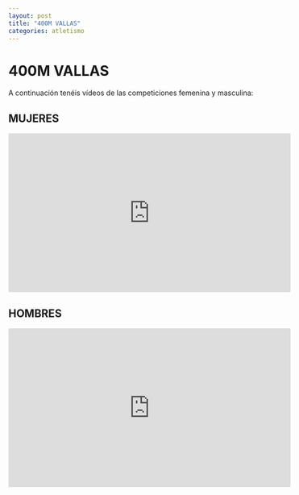 ```yaml
---
layout: post
title: "400M VALLAS"
categories: atletismo
---
```


# 400M VALLAS

A continuación tenéis vídeos de las competiciones femenina y masculina:

## MUJERES

<iframe width="560" height="315" src="https://www.youtube.com/embed/JD37yYSLiS0" frameborder="0" allow="accelerometer; autoplay; encrypted-media; gyroscope; picture-in-picture" allowfullscreen></iframe>

## HOMBRES

<iframe width="560" height="315" src="https://www.youtube.com/embed/trnOCtOtgwA" frameborder="0" allow="accelerometer; autoplay; clipboard-write; encrypted-media; gyroscope; picture-in-picture" allowfullscreen></iframe>
